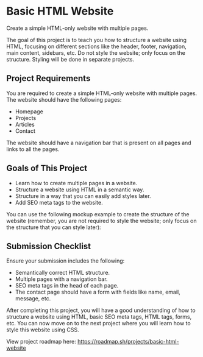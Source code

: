 # Basic HTML Website

Create a simple HTML-only website with multiple pages.

The goal of this project is to teach you how to structure a website using HTML, focusing on different sections like the header, footer, navigation, main content, sidebars, etc. Do not style the website; only focus on the structure. Styling will be done in separate projects.

## Project Requirements

You are required to create a simple HTML-only website with multiple pages. The website should have the following pages:

- Homepage
- Projects
- Articles
- Contact

The website should have a navigation bar that is present on all pages and links to all the pages.

## Goals of This Project

- Learn how to create multiple pages in a website.
- Structure a website using HTML in a semantic way.
- Structure in a way that you can easily add styles later.
- Add SEO meta tags to the website.

You can use the following mockup example to create the structure of the website (remember, you are not required to style the website; only focus on the structure that you can style later):

## Submission Checklist

Ensure your submission includes the following:

- Semantically correct HTML structure.
- Multiple pages with a navigation bar.
- SEO meta tags in the head of each page.
- The contact page should have a form with fields like name, email, message, etc.

After completing this project, you will have a good understanding of how to structure a website using HTML, basic SEO meta tags, HTML tags, forms, etc. You can now move on to the next project where you will learn how to style this website using CSS.

View project roadmap here: https://roadmap.sh/projects/basic-html-website